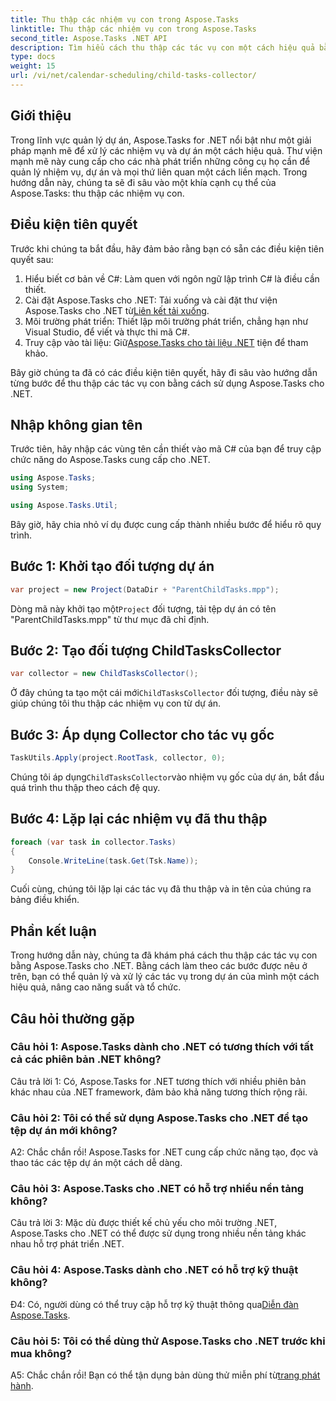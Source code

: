 ```yaml
---
title: Thu thập các nhiệm vụ con trong Aspose.Tasks
linktitle: Thu thập các nhiệm vụ con trong Aspose.Tasks
second_title: Aspose.Tasks .NET API
description: Tìm hiểu cách thu thập các tác vụ con một cách hiệu quả bằng cách sử dụng Aspose.Tasks cho .NET. Cải thiện quản lý dự án trong các ứng dụng .NET của bạn.
type: docs
weight: 15
url: /vi/net/calendar-scheduling/child-tasks-collector/
---
```

## Giới thiệu

Trong lĩnh vực quản lý dự án, Aspose.Tasks for .NET nổi bật như một giải pháp mạnh mẽ để xử lý các nhiệm vụ và dự án một cách hiệu quả. Thư viện mạnh mẽ này cung cấp cho các nhà phát triển những công cụ họ cần để quản lý nhiệm vụ, dự án và mọi thứ liên quan một cách liền mạch. Trong hướng dẫn này, chúng ta sẽ đi sâu vào một khía cạnh cụ thể của Aspose.Tasks: thu thập các nhiệm vụ con.

## Điều kiện tiên quyết

Trước khi chúng ta bắt đầu, hãy đảm bảo rằng bạn có sẵn các điều kiện tiên quyết sau:

1. Hiểu biết cơ bản về C#: Làm quen với ngôn ngữ lập trình C# là điều cần thiết.
2.  Cài đặt Aspose.Tasks cho .NET: Tải xuống và cài đặt thư viện Aspose.Tasks cho .NET từ[Liên kết tải xuống](https://releases.aspose.com/tasks/net/).
3. Môi trường phát triển: Thiết lập môi trường phát triển, chẳng hạn như Visual Studio, để viết và thực thi mã C#.
4.  Truy cập vào tài liệu: Giữ[Aspose.Tasks cho tài liệu .NET](https://reference.aspose.com/tasks/net/) tiện để tham khảo.

Bây giờ chúng ta đã có các điều kiện tiên quyết, hãy đi sâu vào hướng dẫn từng bước để thu thập các tác vụ con bằng cách sử dụng Aspose.Tasks cho .NET.

## Nhập không gian tên

Trước tiên, hãy nhập các vùng tên cần thiết vào mã C# của bạn để truy cập chức năng do Aspose.Tasks cung cấp cho .NET.

```csharp
using Aspose.Tasks;
using System;

using Aspose.Tasks.Util;

```

Bây giờ, hãy chia nhỏ ví dụ được cung cấp thành nhiều bước để hiểu rõ quy trình.

## Bước 1: Khởi tạo đối tượng dự án

```csharp
var project = new Project(DataDir + "ParentChildTasks.mpp");
```

 Dòng mã này khởi tạo một`Project` đối tượng, tải tệp dự án có tên "ParentChildTasks.mpp" từ thư mục đã chỉ định.

## Bước 2: Tạo đối tượng ChildTasksCollector

```csharp
var collector = new ChildTasksCollector();
```

 Ở đây chúng ta tạo một cái mới`ChildTasksCollector` đối tượng, điều này sẽ giúp chúng tôi thu thập các nhiệm vụ con từ dự án.

## Bước 3: Áp dụng Collector cho tác vụ gốc

```csharp
TaskUtils.Apply(project.RootTask, collector, 0);
```

 Chúng tôi áp dụng`ChildTasksCollector`vào nhiệm vụ gốc của dự án, bắt đầu quá trình thu thập theo cách đệ quy.

## Bước 4: Lặp lại các nhiệm vụ đã thu thập

```csharp
foreach (var task in collector.Tasks)
{
    Console.WriteLine(task.Get(Tsk.Name));
}
```

Cuối cùng, chúng tôi lặp lại các tác vụ đã thu thập và in tên của chúng ra bảng điều khiển.

## Phần kết luận

Trong hướng dẫn này, chúng ta đã khám phá cách thu thập các tác vụ con bằng Aspose.Tasks cho .NET. Bằng cách làm theo các bước được nêu ở trên, bạn có thể quản lý và xử lý các tác vụ trong dự án của mình một cách hiệu quả, nâng cao năng suất và tổ chức.

## Câu hỏi thường gặp

### Câu hỏi 1: Aspose.Tasks dành cho .NET có tương thích với tất cả các phiên bản .NET không?

Câu trả lời 1: Có, Aspose.Tasks for .NET tương thích với nhiều phiên bản khác nhau của .NET framework, đảm bảo khả năng tương thích rộng rãi.

### Câu hỏi 2: Tôi có thể sử dụng Aspose.Tasks cho .NET để tạo tệp dự án mới không?

A2: Chắc chắn rồi! Aspose.Tasks for .NET cung cấp chức năng tạo, đọc và thao tác các tệp dự án một cách dễ dàng.

### Câu hỏi 3: Aspose.Tasks cho .NET có hỗ trợ nhiều nền tảng không?

Câu trả lời 3: Mặc dù được thiết kế chủ yếu cho môi trường .NET, Aspose.Tasks cho .NET có thể được sử dụng trong nhiều nền tảng khác nhau hỗ trợ phát triển .NET.

### Câu hỏi 4: Aspose.Tasks dành cho .NET có hỗ trợ kỹ thuật không?

 Đ4: Có, người dùng có thể truy cập hỗ trợ kỹ thuật thông qua[Diễn đàn Aspose.Tasks](https://forum.aspose.com/c/tasks/15).

### Câu hỏi 5: Tôi có thể dùng thử Aspose.Tasks cho .NET trước khi mua không?

 A5: Chắc chắn rồi! Bạn có thể tận dụng bản dùng thử miễn phí từ[trang phát hành](https://releases.aspose.com/).